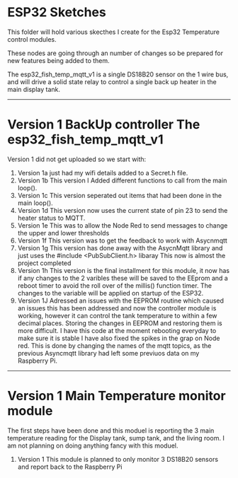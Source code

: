 # ESP32 Sketches

This folder will hold various skecthes I create for the Esp32 Temperature control modules. 

These nodes are going through an number of changes so be prepared for new features being added to them.

The esp32_fish_temp_mqtt_v1 is a single DS18B20 sensor on the 1 wire bus, and will drive a solid state relay to control a single back up heater in the main display tank.

--------------

# Version 1 BackUp controller The esp32_fish_temp_mqtt_v1

Version 1 did not get uploaded so we start with: 

1. Version 1a just had my wifi details added to a Secret.h file.
2. Version 1b This version I Added different functions to call from the main loop().
3. Version 1c This version seperated out items that had been done in the main loop().
4. Version 1d This version now uses the current state of pin 23 to send the heater status to MQTT.
5. Version 1e This was to allow the Node Red to send messages to change the upper and lower thresholds
6. Version 1f This version was to get the feedback to work with Asycnmqtt
7. Version 1g This version has done away with the AsycnMqtt library and just uses the #include <PubSubClient.h> libaray This now is almost the project completed
8. Version 1h This version is the final installment for this module, it now has if any changes to the 2 varibles these will be saved to the EEprom and a reboot timer to avoid the roll over of the millis() function timer. The changes to the variable will be applied on startup of the ESP32.
9. Version 1J Adressed an issues with the EEPROM routine which caused an issues this has been addressed and now the controller module is working, however it can control the tank temperature to within a few decimal places. Storing the changes in EEPROM and restoring them is more difficult. I have this code at the moment rebooting everyday to make sure it is stable I have also fixed the spikes in the grap on Node red. This is done by changing the names of the mqtt topics, as the previous Asyncmqtt library had left some previuos data on my Raspberry Pi.

--------------
# Version 1 Main Temperature monitor module

The first steps have been done and this moduel is reporting the 3 main temperature reading for the Display tank, sump tank, and the living room. I am not planning on doing anything fancy with this moduel.

1. Version 1 This module is planned to only monitor 3 DS18B20 sensors and report back to the Raspberry Pi



































